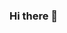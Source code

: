 ### Hi there 👋

<!--
**7on9/7on9** is a ✨ _special_ ✨ repository because its `README.md` (this file) appears on your GitHub profile.

Here are some ideas to get you started:

- 🔭 I’m currently working on Nexpando
- 📫 How to reach me: Gmail: longnt98.dev@gmail.com
-->
